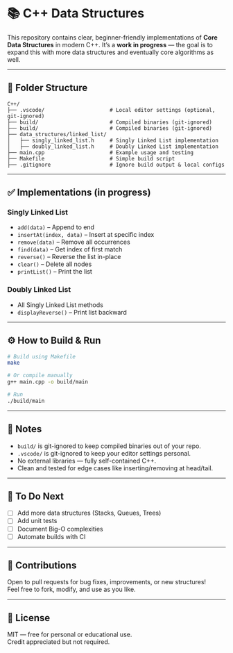 
# 📚 C++ Data Structures

This repository contains clear, beginner-friendly implementations of **Core Data Structures** in modern C++. It’s a **work in progress** — the goal is to expand this with more data structures and eventually core algorithms as well.



---

## 📂 Folder Structure

```
C++/
├── .vscode/                     # Local editor settings (optional, git-ignored)
├── build/                       # Compiled binaries (git-ignored)
├── build/                       # Compiled binaries (git-ignored)
├── data_structures/linked_list/
│   ├── singly_linked_list.h     # Singly Linked List implementation
│   ├── doubly_linked_list.h     # Doubly Linked List implementation
├── main.cpp                     # Example usage and testing
├── Makefile                     # Simple build script
├── .gitignore                   # Ignore build output & local configs
```

---

## ✅ Implementations (in progress)

### Singly Linked List
- `add(data)` – Append to end
- `insertAt(index, data)` – Insert at specific index
- `remove(data)` – Remove all occurrences
- `find(data)` – Get index of first match
- `reverse()` – Reverse the list in-place
- `clear()` – Delete all nodes
- `printList()` – Print the list

### Doubly Linked List
- All Singly Linked List methods
- `displayReverse()` – Print list backward

---

## ⚙️ How to Build & Run

```bash
# Build using Makefile
make

# Or compile manually
g++ main.cpp -o build/main

# Run
./build/main
```

---

## 📌 Notes

- `build/` is git-ignored to keep compiled binaries out of your repo.
- `.vscode/` is git-ignored to keep your editor settings personal.
- No external libraries — fully self-contained C++.
- Clean and tested for edge cases like inserting/removing at head/tail.

---

## 🚀 To Do Next

- [ ] Add more data structures (Stacks, Queues, Trees)
- [ ] Add unit tests
- [ ] Document Big-O complexities
- [ ] Automate builds with CI

---

## 🤝 Contributions

Open to pull requests for bug fixes, improvements, or new structures!  
Feel free to fork, modify, and use as you like.

---

## 📜 License

MIT — free for personal or educational use.  
Credit appreciated but not required.
